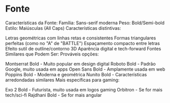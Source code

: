 
# Fonte

Características da Fonte:
Família: Sans-serif moderna Peso: Bold/Semi-bold Estilo: Maiúsculas (All Caps) Características distintivas:

Letras geométricas com linhas retas e consistentes
Formas triangulares perfeitas (como no "A" de "BATTLE")
Espaçamento compacto entre letras
Efeito sutil de outline/contorno 3D
Aparência digital e tech-forward
Fontes Similares que Podem Ser:
Prováveis opções:

Montserrat Bold - Muito popular em design digital
Roboto Bold - Padrão Google, muito usada em apps
Open Sans Bold - Amplamente usada em web
Poppins Bold - Moderna e geométrica
Nunito Bold - Características arredondadas similares
Mais específicas para gaming:

Exo 2 Bold - Futurista, muito usada em logos gaming
Orbitron - Se for mais tech/sci-fi
Rajdhani Bold - Se for mais angular